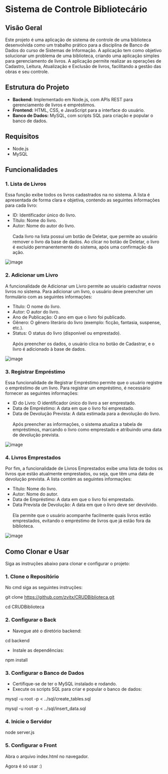 # Sistema de Controle Bibliotecário

## Visão Geral

Este projeto é uma aplicação de sistema de controle de uma biblioteca desenvolvida como um trabalho prático para a disciplina de Banco de Dados do curso de Sistemas de Informação. A aplicação tem como objetivo solucionar um problema de uma biblioteca, criando uma aplicação simples para gerenciamento de livros. A aplicação permite realizar as operações de Cadastro, Leitura, Atualização e Exclusão de livros, facilitando a gestão das obras e seu controle.

## Estrutura do Projeto

- **Backend:** Implementado em Node.js, com APIs REST para gerenciamento de livros e empréstimos.
- **Frontend:** HTML, CSS, e JavaScript para a interface do usuário.
- **Banco de Dados:** MySQL, com scripts SQL para criação e popular o banco de dados.


## Requisitos

- Node.js
- MySQL

## Funcionalidades
### 1. Lista de Livros
Essa função exibe todos os livros cadastrados na no sistema. A lista é apresentada de forma clara e objetiva, contendo as seguintes informações para cada livro:

- ID: Identificador único do livro.
- Título: Nome do livro.
- Autor: Nome do autor do livro.<br><br>
Cada livro na lista possui um botão de Deletar, que permite ao usuário remover o livro da base de dados. Ao clicar no botão de Deletar, o livro é excluído permanentemente do sistema, após uma confirmação da ação.

![image](https://github.com/user-attachments/assets/63c84af8-eab1-479c-8b87-2bbabf8dc07f)

### 2. Adicionar um Livro
A funcionalidade de Adicionar um Livro permite ao usuário cadastrar novos livros no sistema. Para adicionar um livro, o usuário deve preencher um formulário com as seguintes informações:

- Título: O nome do livro.
- Autor: O autor do livro.
- Ano de Publicação: O ano em que o livro foi publicado.
- Gênero: O gênero literário do livro (exemplo: ficção, fantasia, suspense, etc.).
- Status: O status do livro (disponível ou emprestado).<br><br>
Após preencher os dados, o usuário clica no botão de Cadastrar, e o livro é adicionado à base de dados.

![image](https://github.com/user-attachments/assets/e0780a12-a7f7-4def-a40b-e45e09a6d898)

### 3. Registrar Empréstimo
Essa funcionalidade de Registrar Empréstimo permite que o usuário registre o empréstimo de um livro. Para registrar um empréstimo, é necessário fornecer as seguintes informações:

- ID do Livro: O identificador único do livro a ser emprestado.
- Data de Empréstimo: A data em que o livro foi emprestado.
- Data de Devolução Prevista: A data estimada para a devolução do livro.<br><br>
Após preencher as informações, o sistema atualiza a tabela de empréstimos, marcando o livro como emprestado e atribuindo uma data de devolução prevista.

![image](https://github.com/user-attachments/assets/a921c032-fdbe-47c4-bdd4-b2918cc8abf2)

### 4. Livros Emprestados
Por fim, a funcionalidade de Livros Emprestados exibe uma lista de todos os livros que estão atualmente emprestados, ou seja, que têm uma data de devolução prevista. A lista contém as seguintes informações:

- Título: Nome do livro.
- Autor: Nome do autor.
- Data de Empréstimo: A data em que o livro foi emprestado.
- Data Prevista de Devolução: A data em que o livro deve ser devolvido.<br><br>
Ela permite que o usuário acompanhe facilmente quais livros estão emprestados, evitando o empréstimo de livros que já estão fora da biblioteca.

![image](https://github.com/user-attachments/assets/3934a933-0903-4ee2-ae68-9a88186967fd)

## Como Clonar e Usar
Siga as instruções abaixo para clonar e configurar o projeto:

### 1. Clone o Repositório
No cmd siga as seguintes instruções:

git clone https://github.com/zvitx/CRUDBiblioteca.git

cd CRUDBiblioteca
### 2. Configurar o Back
- Navegue até o diretório backend:
  
cd backend
- Instale as dependências:
  
npm install

### 3. Configurar o Banco de Dados
- Certifique-se de ter o MySQL instalado e rodando.
- Execute os scripts SQL para criar e popular o banco de dados:
  
mysql -u root -p < ../sql/create_tables.sql

mysql -u root -p < ../sql/insert_data.sql

### 4. Inicie o Servidor

node server.js


### 5. Configurar o Front
Abra o arquivo index.html no navegador.

Agora é só usar :)
